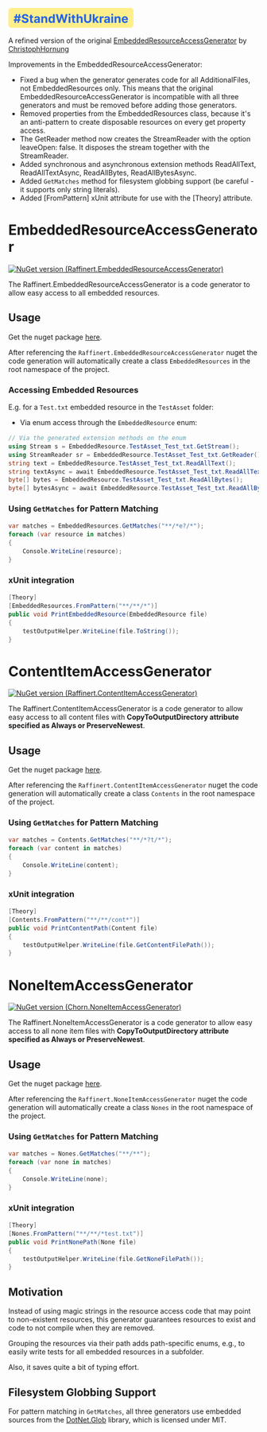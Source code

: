 [![StandWithUkraine](https://raw.githubusercontent.com/vshymanskyy/StandWithUkraine/main/badges/StandWithUkraine.svg)](https://github.com/vshymanskyy/StandWithUkraine/blob/main/docs/README.md)

A refined version of the original [EmbeddedResourceAccessGenerator](https://github.com/ChristophHornung/EmbeddedResourceGenerator) by [ChristophHornung](https://github.com/ChristophHornung)

Improvements in the EmbeddedResourceAccessGenerator:

* Fixed a bug when the generator generates code for all AdditionalFiles, not EmbeddedResources only. This means that the original EmbeddedResourceAccessGenerator is incompatible with all three generators and must be removed before adding those generators.
* Removed properties from the EmbeddedResources class, because it's an anti-pattern to create disposable resources on every get property access.
* The GetReader method now creates the StreamReader with the option leaveOpen: false. It disposes the stream together with the StreamReader.
* Added synchronous and asynchronous extension methods ReadAllText, ReadAllTextAsync, ReadAllBytes, ReadAllBytesAsync.
* Added `GetMatches` method for filesystem globbing support (be careful - it supports only string literals).
* Added [FromPattern] xUnit attribute for use with the [Theory] attribute.

# EmbeddedResourceAccessGenerator
[![NuGet version (Raffinert.EmbeddedResourceAccessGenerator)](https://img.shields.io/nuget/v/Raffinert.EmbeddedResourceAccessGenerator.svg?style=flat-square)](https://www.nuget.org/packages/Raffinert.EmbeddedResourceAccessGenerator/)

The Raffinert.EmbeddedResourceAccessGenerator is a code generator to allow easy access to all
embedded resources.

## Usage
Get the nuget package [here](https://www.nuget.org/packages/Raffinert.EmbeddedResourceAccessGenerator).

After referencing the `Raffinert.EmbeddedResourceAccessGenerator` nuget the code generation will
automatically create a class `EmbeddedResources` in the root namespace of the project.

### Accessing Embedded Resources

E.g. for a `Test.txt` embedded resource in the `TestAsset` folder:

- Via enum access through the `EmbeddedResource` enum:

```csharp
// Via the generated extension methods on the enum
using Stream s = EmbeddedResource.TestAsset_Test_txt.GetStream();
using StreamReader sr = EmbeddedResource.TestAsset_Test_txt.GetReader();
string text = EmbeddedResource.TestAsset_Test_txt.ReadAllText();
string textAsync = await EmbeddedResource.TestAsset_Test_txt.ReadAllTextAsync(CancellationToken.None);
byte[] bytes = EmbeddedResource.TestAsset_Test_txt.ReadAllBytes();
byte[] bytesAsync = await EmbeddedResource.TestAsset_Test_txt.ReadAllBytesAsync(CancellationToken.None);
```

### Using `GetMatches` for Pattern Matching

```csharp
var matches = EmbeddedResources.GetMatches("**/*e?/*");
foreach (var resource in matches)
{
    Console.WriteLine(resource);
}
```


### xUnit integration

```csharp
[Theory]
[EmbeddedResources.FromPattern("**/**/*")]
public void PrintEmbeddedResource(EmbeddedResource file)
{
    testOutputHelper.WriteLine(file.ToString());
}
```


# ContentItemAccessGenerator
[![NuGet version (Raffinert.ContentItemAccessGenerator)](https://img.shields.io/nuget/v/Raffinert.ContentItemAccessGenerator.svg?style=flat-square)](https://www.nuget.org/packages/Raffinert.ContentItemAccessGenerator/)

The Raffinert.ContentItemAccessGenerator is a code generator to allow easy access to all
content files with **CopyToOutputDirectory attribute specified as Always or PreserveNewest**.

## Usage
Get the nuget package [here](https://www.nuget.org/packages/Raffinert.ContentItemAccessGenerator).

After referencing the `Raffinert.ContentItemAccessGenerator` nuget the code generation will
automatically create a class `Contents` in the root namespace of the project.

### Using `GetMatches` for Pattern Matching

```csharp
var matches = Contents.GetMatches("**/*?t/*");
foreach (var content in matches)
{
    Console.WriteLine(content);
}
```


### xUnit integration

```csharp
[Theory]
[Contents.FromPattern("**/**/cont*")]
public void PrintContentPath(Content file)
{
    testOutputHelper.WriteLine(file.GetContentFilePath());
}
```


# NoneItemAccessGenerator
[![NuGet version (Chorn.NoneItemAccessGenerator)](https://img.shields.io/nuget/v/Raffinert.NoneItemAccessGenerator.svg?style=flat-square)](https://www.nuget.org/packages/Raffinert.NoneItemAccessGenerator/)

The Raffinert.NoneItemAccessGenerator is a code generator to allow easy access to all
none item files with **CopyToOutputDirectory attribute specified as Always or PreserveNewest**.

## Usage
Get the nuget package [here](https://www.nuget.org/packages/Raffinert.NoneItemAccessGenerator).

After referencing the `Raffinert.NoneItemAccessGenerator` nuget the code generation will
automatically create a class `Nones` in the root namespace of the project.

### Using `GetMatches` for Pattern Matching

```csharp
var matches = Nones.GetMatches("**/**");
foreach (var none in matches)
{
    Console.WriteLine(none);
}
```

### xUnit integration

```csharp
[Theory]
[Nones.FromPattern("**/**/*test.txt")]
public void PrintNonePath(None file)
{
    testOutputHelper.WriteLine(file.GetNoneFilePath());
}
```

## Motivation
Instead of using magic strings in the resource access code that may point to non-existent
resources, this generator guarantees resources to exist and code to not compile when they are
removed.

Grouping the resources via their path adds path-specific enums, e.g., to easily write tests
for all embedded resources in a subfolder.

Also, it saves quite a bit of typing effort.


## Filesystem Globbing Support

For pattern matching in `GetMatches`, all three generators use embedded sources from 
the [DotNet.Glob](https://github.com/dazinator/DotNet.Glob) library, which is licensed under MIT.
